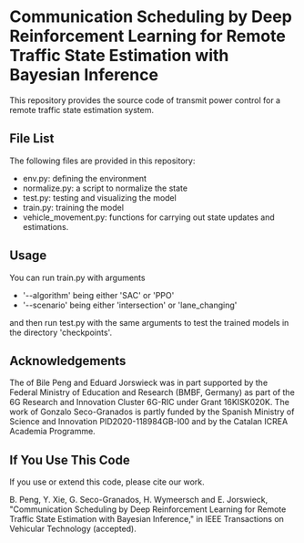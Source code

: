 # Communication Scheduling by Deep Reinforcement Learning for Remote Traffic State Estimation with Bayesian Inference

This repository provides the source code of transmit power control for a remote
traffic state estimation system.

## File List
The following files are provided in this repository:
- env.py: defining the environment
- normalize.py: a script to normalize the state
- test.py: testing and visualizing the model
- train.py: training the model
- vehicle_movement.py: functions for carrying out state updates and estimations.


## Usage

You can run train.py with arguments 
- '--algorithm' being either 'SAC' or 'PPO'
- '--scenario' being either 'intersection' or 'lane_changing'

and then run test.py with the same arguments to test the trained models in
the directory 'checkpoints'.

## Acknowledgements
The of Bile Peng and Eduard Jorswieck was in part supported by the Federal Ministry of Education and Research (BMBF, Germany) as part of the 6G Research and Innovation Cluster 6G-RIC under Grant 16KISK020K.
The work of Gonzalo Seco-Granados is partly funded by the Spanish Ministry of Science and Innovation PID2020-118984GB-I00 and by the Catalan ICREA Academia Programme.

## If You Use This Code
If you use or extend this code, please cite our work.

B. Peng, Y. Xie, G. Seco-Granados, H. Wymeersch and E. Jorswieck, "Communication Scheduling by Deep Reinforcement Learning for Remote Traffic State Estimation with Bayesian Inference," in IEEE Transactions on Vehicular Technology (accepted).